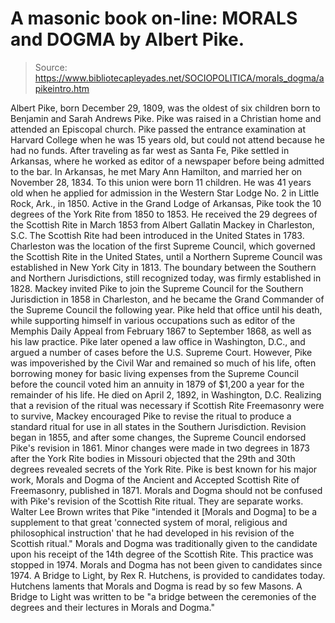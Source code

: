 # A masonic book on-line: MORALS and DOGMA by Albert Pike.

> Source: https://www.bibliotecapleyades.net/SOCIOPOLITICA/morals_dogma/apikeintro.htm

Albert Pike, born December 29, 1809, was the oldest of six children born to Benjamin and Sarah Andrews Pike. Pike was raised in a Christian home and attended an Episcopal church. Pike passed the entrance examination at Harvard College when he was 15 years old, but could not attend because he had no funds. After traveling as far west as Santa Fe, Pike settled in Arkansas, where he worked as editor of a newspaper before being admitted to the bar. In Arkansas, he met Mary Ann Hamilton, and married her on November 28, 1834. To this union were born 11 children.
He was 41 years old when he applied for admission in the Western Star Lodge No. 2 in Little Rock, Ark., in 1850. Active in the Grand Lodge of Arkansas, Pike took the 10 degrees of the York Rite from 1850 to 1853. He received the 29 degrees of the Scottish Rite in March 1853 from Albert Gallatin Mackey in Charleston, S.C. The Scottish Rite had been introduced in the United States in 1783. Charleston was the location of the first Supreme Council, which governed the Scottish Rite in the United States, until a Northern Supreme Council was established in New York City in 1813. The boundary between the Southern and Northern Jurisdictions, still recognized today, was firmly established in 1828. Mackey invited Pike to join the Supreme Council for the Southern Jurisdiction in 1858 in Charleston, and he became the Grand Commander of the Supreme Council the following year. Pike held that office until his death, while supporting himself in various occupations such as editor of the Memphis Daily Appeal from February 1867 to September 1868, as well as his law practice. Pike later opened a law office in Washington, D.C., and argued a number of cases before the U.S. Supreme Court. However, Pike was impoverished by the Civil War and remained so much of his life, often borrowing money for basic living expenses from the Supreme Council before the council voted him an annuity in 1879 of $1,200 a year for the remainder of his life. He died on April 2, 1892, in Washington, D.C.
Realizing that a revision of the ritual was necessary if Scottish Rite Freemasonry were to survive, Mackey encouraged Pike to revise the ritual to produce a standard ritual for use in all states in the Southern Jurisdiction. Revision began in 1855, and after some changes, the Supreme Council endorsed Pike's revision in 1861. Minor changes were made in two degrees in 1873 after the York Rite bodies in Missouri objected that the 29th and 30th degrees revealed secrets of the York Rite.
Pike is best known for his major work, Morals and Dogma of the Ancient and Accepted Scottish Rite of Freemasonry, published in 1871. Morals and Dogma should not be confused with Pike's revision of the Scottish Rite ritual. They are separate works. Walter Lee Brown writes that Pike "intended it [Morals and Dogma] to be a supplement to that great 'connected system of moral, religious and philosophical instruction' that he had developed in his revision of the Scottish ritual."
Morals and Dogma was traditionally given to the candidate upon his receipt of the 14th degree of the Scottish Rite. This practice was stopped in 1974. Morals and Dogma has not been given to candidates since 1974. A Bridge to Light, by Rex R. Hutchens, is provided to candidates today. Hutchens laments that Morals and Dogma is read by so few Masons. A Bridge to Light was written to be "a bridge between the ceremonies of the degrees and their lectures in Morals and Dogma."
